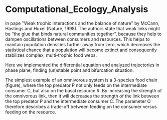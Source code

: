 # Computational_Ecology_Analysis
In pape "Weak trophic interactions and the balance of nature" by McCann, Hastings and Huxel (Nature, 1998). The authors state that weak links might be “the glue that binds natural communities together”, because they help to dampen oscillations between consumers and resources. This helps to maintain population densities further away from zero, which decreases the statistical chance that a population will become extinct and consequently stabilizes complex, multi-trophic food webs. 

Here we implemented the differential equation and analyzed trajectories in phase plane, finding (un)stable point and bifurcation situation. 

The simplest example of an omnivorous system is a 3-species food chain (figure), where the top predator P not only feeds on the intermediate consumer C, but also on the basal
resource R. By increasing the strength of the omnivorous link, then it will decreases the strength of the link between the top predator P and the intermediate consumer C. The parameter Ω therefore describes a trade-off between feeding on the consumer versus feeding on the resource.
